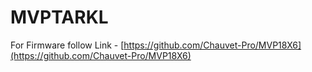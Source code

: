 # MVPTARKL

For Firmware follow Link - [https://github.com/Chauvet-Pro/MVP18X6](https://github.com/Chauvet-Pro/MVP18X6)
